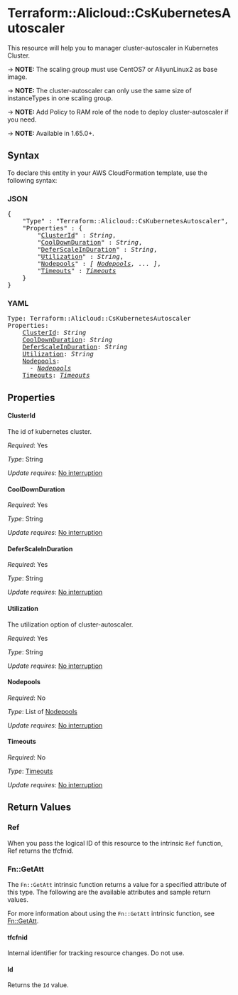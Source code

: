 # Terraform::Alicloud::CsKubernetesAutoscaler

This resource will help you to manager cluster-autoscaler in Kubernetes Cluster. 

-> **NOTE:** The scaling group must use CentOS7 or AliyunLinux2 as base image.

-> **NOTE:** The cluster-autoscaler can only use the same size of instanceTypes in one scaling group. 

-> **NOTE:** Add Policy to RAM role of the node to deploy cluster-autoscaler if you need.

-> **NOTE:** Available in 1.65.0+.

## Syntax

To declare this entity in your AWS CloudFormation template, use the following syntax:

### JSON

<pre>
{
    "Type" : "Terraform::Alicloud::CsKubernetesAutoscaler",
    "Properties" : {
        "<a href="#clusterid" title="ClusterId">ClusterId</a>" : <i>String</i>,
        "<a href="#cooldownduration" title="CoolDownDuration">CoolDownDuration</a>" : <i>String</i>,
        "<a href="#deferscaleinduration" title="DeferScaleInDuration">DeferScaleInDuration</a>" : <i>String</i>,
        "<a href="#utilization" title="Utilization">Utilization</a>" : <i>String</i>,
        "<a href="#nodepools" title="Nodepools">Nodepools</a>" : <i>[ <a href="nodepools.md">Nodepools</a>, ... ]</i>,
        "<a href="#timeouts" title="Timeouts">Timeouts</a>" : <i><a href="timeouts.md">Timeouts</a></i>
    }
}
</pre>

### YAML

<pre>
Type: Terraform::Alicloud::CsKubernetesAutoscaler
Properties:
    <a href="#clusterid" title="ClusterId">ClusterId</a>: <i>String</i>
    <a href="#cooldownduration" title="CoolDownDuration">CoolDownDuration</a>: <i>String</i>
    <a href="#deferscaleinduration" title="DeferScaleInDuration">DeferScaleInDuration</a>: <i>String</i>
    <a href="#utilization" title="Utilization">Utilization</a>: <i>String</i>
    <a href="#nodepools" title="Nodepools">Nodepools</a>: <i>
      - <a href="nodepools.md">Nodepools</a></i>
    <a href="#timeouts" title="Timeouts">Timeouts</a>: <i><a href="timeouts.md">Timeouts</a></i>
</pre>

## Properties

#### ClusterId

The id of kubernetes cluster.

_Required_: Yes

_Type_: String

_Update requires_: [No interruption](https://docs.aws.amazon.com/AWSCloudFormation/latest/UserGuide/using-cfn-updating-stacks-update-behaviors.html#update-no-interrupt)

#### CoolDownDuration

_Required_: Yes

_Type_: String

_Update requires_: [No interruption](https://docs.aws.amazon.com/AWSCloudFormation/latest/UserGuide/using-cfn-updating-stacks-update-behaviors.html#update-no-interrupt)

#### DeferScaleInDuration

_Required_: Yes

_Type_: String

_Update requires_: [No interruption](https://docs.aws.amazon.com/AWSCloudFormation/latest/UserGuide/using-cfn-updating-stacks-update-behaviors.html#update-no-interrupt)

#### Utilization

The utilization option of cluster-autoscaler.

_Required_: Yes

_Type_: String

_Update requires_: [No interruption](https://docs.aws.amazon.com/AWSCloudFormation/latest/UserGuide/using-cfn-updating-stacks-update-behaviors.html#update-no-interrupt)

#### Nodepools

_Required_: No

_Type_: List of <a href="nodepools.md">Nodepools</a>

_Update requires_: [No interruption](https://docs.aws.amazon.com/AWSCloudFormation/latest/UserGuide/using-cfn-updating-stacks-update-behaviors.html#update-no-interrupt)

#### Timeouts

_Required_: No

_Type_: <a href="timeouts.md">Timeouts</a>

_Update requires_: [No interruption](https://docs.aws.amazon.com/AWSCloudFormation/latest/UserGuide/using-cfn-updating-stacks-update-behaviors.html#update-no-interrupt)

## Return Values

### Ref

When you pass the logical ID of this resource to the intrinsic `Ref` function, Ref returns the tfcfnid.

### Fn::GetAtt

The `Fn::GetAtt` intrinsic function returns a value for a specified attribute of this type. The following are the available attributes and sample return values.

For more information about using the `Fn::GetAtt` intrinsic function, see [Fn::GetAtt](https://docs.aws.amazon.com/AWSCloudFormation/latest/UserGuide/intrinsic-function-reference-getatt.html).

#### tfcfnid

Internal identifier for tracking resource changes. Do not use.

#### Id

Returns the <code>Id</code> value.

